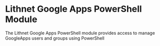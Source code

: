 # Lithnet Google Apps PowerShell Module
The Lithnet Google Apps PowerShell module provides access to manage GoogleApps users and groups using PowerShell
